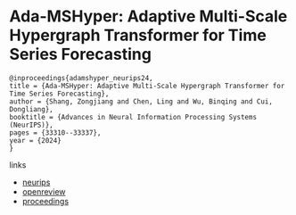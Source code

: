 # Ada-MSHyper: Adaptive Multi-Scale Hypergraph Transformer for Time Series Forecasting

```
@inproceedings{adamshyper_neurips24,
title = {Ada-MSHyper: Adaptive Multi-Scale Hypergraph Transformer for Time Series Forecasting},
author = {Shang, Zongjiang and Chen, Ling and Wu, Binqing and Cui, Dongliang},
booktitle = {Advances in Neural Information Processing Systems (NeurIPS)},
pages = {33310--33337},
year = {2024}
}
```

links
- [neurips](https://nips.cc/Conferences/2024/Schedule?showEvent=95175)
- [openreview](https://openreview.net/forum?id=RNbrIQ0se8)
- [proceedings](https://papers.nips.cc//paper_files/paper/2024/hash/3a6935d11910d6f9142b0a1e36fc6753-Abstract-Conference.html)
